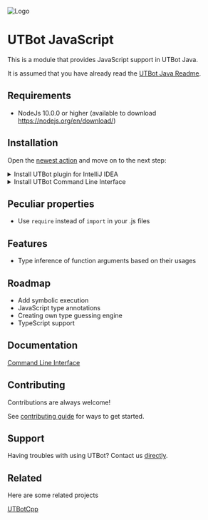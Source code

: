 
![Logo](https://user-images.githubusercontent.com/70969943/187214891-9727eaac-17b2-436b-8b96-81e97266a78e.png)


# UTBot JavaScript

This is a module that provides JavaScript support in UTBot Java.

It is assumed that you have already read the [UTBot Java Readme](https://github.com/UnitTestBot/UTBotJava/blob/main/README.md).

## Requirements

* NodeJs 10.0.0 or higher (available to download https://nodejs.org/en/download/)

## Installation

Open the [newest action](https://github.com/UnitTestBot/UTBotJava/actions/workflows/publish-plugin-and-cli-from-branch.yml?query=branch%3Arudolf101%2Futbot-js-support+is%3Asuccess++)  and move on to the next step:

<details>
  <summary>Install UTBot plugin for IntelliJ IDEA</summary>

1. Download `utbot-intellij` plugin from the above link.
2. Open your IntelliJ IDEA `v2022.1`. If you don't have one, get it from [JetBrains](https://www.jetbrains.com/idea/download/#section=windows).
3. Install plugin following this [instruction](https://www.jetbrains.com/help/idea/managing-plugins.html#install_plugin_from_disk).

Now you can find the UTBot plugin enabled in the **File → Settings → Plugins** window.<br>Create JavaScript project and press ALT+SHIFT+U (or ALT+U, ALT+T in Linux).

____________
</details>

<details>
  <summary>Install UTBot Command Line Interface</summary>

1. Download `utbot-cli` from the above link and unzip it.
2. Follow instruction from [CLI documentation](https://github.com/UnitTestBot/UTBotJava/blob/rudolf101/utbot-js-support/utbot-js/docs/CLI.md).

Now you can use UTBot with CLI.

____________
</details>



## Peculiar properties

- Use `require` instead of `import` in your .js files
## Features

- Type inference of function arguments based on their usages 



## Roadmap

- Add symbolic execution
- JavaScript type annotations
- Creating own type guessing engine
- TypeScript support

## Documentation

[Command Line Interface](https://github.com/UnitTestBot/UTBotJava/blob/rudolf101/utbot-js-support/utbot-js/docs/CLI.md)


## Contributing

Contributions are always welcome!

See [contributing guide](https://github.com/UnitTestBot/UTBotJava/blob/main/CONTRIBUTING.md) for ways to get started.


## Support

Having troubles with using UTBot? Contact us [directly](https://www.utbot.org/contact/).


## Related

Here are some related projects

[UTBotCpp](https://github.com/UnitTestBot/UTBotCpp)

